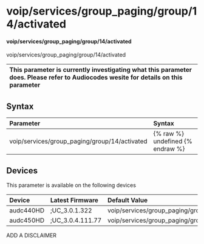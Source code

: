 ﻿---
description: voip/services/group_paging/group/14/activated
search: false
---

# voip/services/group_paging/group/14/activated

#### voip/services/group_paging/group/14/activated

voip/services/group_paging/group/14/activated


| This parameter is currently investigating what this parameter does. Please refer to Audiocodes wesite for details on this parameter | 
| :--- |

## Syntax
| Parameter | Syntax |
| :--- | :--- |
|voip/services/group_paging/group/14/activated | {% raw %} undefined {% endraw %}|

## Devices
This parameter is available on the following devices

| Device | Latest Firmware | Default Value |
|:---|:---|:---|
| audc440HD | ;UC_3.0.1.322 | voip/services/group_paging/group/14/activated=0 
| audc450HD | ;UC_3.0.4.111.77 | voip/services/group_paging/group/14/activated=0 

ADD A DISCLAIMER
